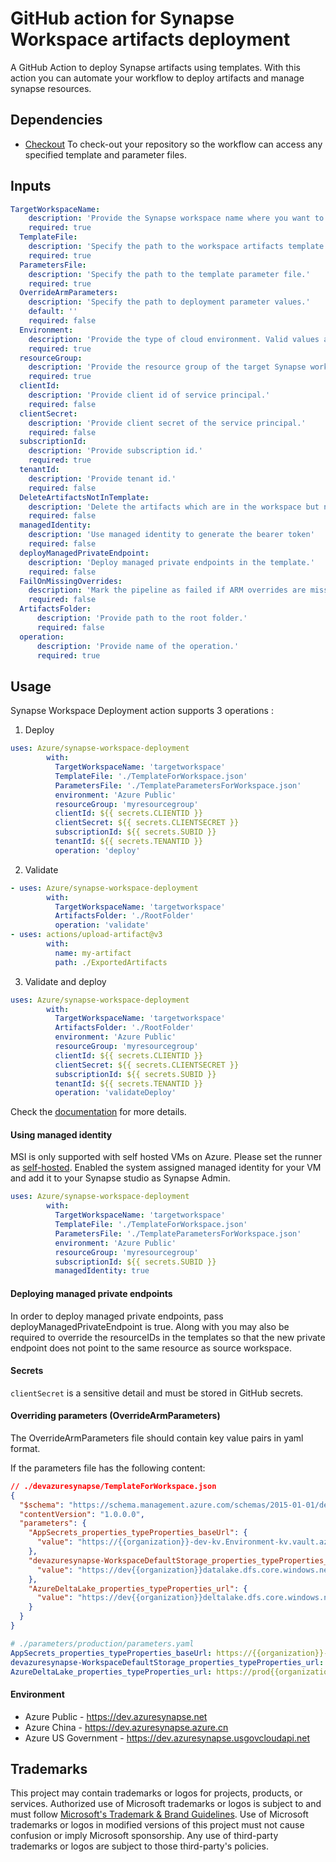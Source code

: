# GitHub action for Synapse Workspace artifacts deployment

A GitHub Action to deploy Synapse artifacts using templates. With this action you can automate your workflow to deploy artifacts and manage synapse resources.

## Dependencies
* [Checkout](https://github.com/actions/checkout) To check-out your repository so the workflow can access any specified template and parameter files.

## Inputs
```yaml
TargetWorkspaceName:
    description: 'Provide the Synapse workspace name where you want to deploy the artifacts.'
    required: true
  TemplateFile:
    description: 'Specify the path to the workspace artifacts template.'
    required: true
  ParametersFile:
    description: 'Specify the path to the template parameter file.'
    required: true
  OverrideArmParameters:
    description: 'Specify the path to deployment parameter values.'
    default: ''
    required: false
  Environment:
    description: 'Provide the type of cloud environment. Valid values are: Azure Public, Azure China, Azure US Government, Azure Germany'
    required: true
  resourceGroup:
    description: 'Provide the resource group of the target Synapse workspace.'
    required: true
  clientId:
    description: 'Provide client id of service principal.'
    required: false
  clientSecret:
    description: 'Provide client secret of the service principal.'
    required: false
  subscriptionId:
    description: 'Provide subscription id.'
    required: true
  tenantId:
    description: 'Provide tenant id.'
    required: false
  DeleteArtifactsNotInTemplate:
    description: 'Delete the artifacts which are in the workspace but not in the template.'
    required: false
  managedIdentity:
    description: 'Use managed identity to generate the bearer token'
    required: false
  deployManagedPrivateEndpoint:
    description: 'Deploy managed private endpoints in the template.'
    required: false
  FailOnMissingOverrides:
    description: 'Mark the pipeline as failed if ARM overrides are missing.'
    required: false
  ArtifactsFolder:
      description: 'Provide path to the root folder.'
      required: false
  operation:
      description: 'Provide name of the operation.'
      required: true
```

## Usage

Synapse Workspace Deployment action supports 3 operations : 

1. Deploy

```yaml
uses: Azure/synapse-workspace-deployment
        with:
          TargetWorkspaceName: 'targetworkspace'
          TemplateFile: './TemplateForWorkspace.json'
          ParametersFile: './TemplateParametersForWorkspace.json'
          environment: 'Azure Public'
          resourceGroup: 'myresourcegroup'
          clientId: ${{ secrets.CLIENTID }}
          clientSecret: ${{ secrets.CLIENTSECRET }}
          subscriptionId: ${{ secrets.SUBID }}
          tenantId: ${{ secrets.TENANTID }}
          operation: 'deploy'
```

2. Validate

```yaml
- uses: Azure/synapse-workspace-deployment
        with:
          TargetWorkspaceName: 'targetworkspace'
          ArtifactsFolder: './RootFolder'
          operation: 'validate'
- uses: actions/upload-artifact@v3
        with:
          name: my-artifact
          path: ./ExportedArtifacts
```

3. Validate and deploy

```yaml
uses: Azure/synapse-workspace-deployment
        with:
          TargetWorkspaceName: 'targetworkspace'
          ArtifactsFolder: './RootFolder'
          environment: 'Azure Public'
          resourceGroup: 'myresourcegroup'
          clientId: ${{ secrets.CLIENTID }}
          clientSecret: ${{ secrets.CLIENTSECRET }}
          subscriptionId: ${{ secrets.SUBID }}
          tenantId: ${{ secrets.TENANTID }}
          operation: 'validateDeploy'
```

Check the [documentation](https://docs.microsoft.com/en-us/azure/synapse-analytics/cicd/continuous-integration-delivery) for more details.

#### Using managed identity
MSI is only supported with self hosted VMs on Azure. Please set the runner as [self-hosted](https://docs.github.com/en/actions/hosting-your-own-runners/adding-self-hosted-runners).
Enabled the system assigned managed identity for your VM and add it to your Synapse studio as Synapse Admin.

```yaml
uses: Azure/synapse-workspace-deployment
        with:
          TargetWorkspaceName: 'targetworkspace'
          TemplateFile: './TemplateForWorkspace.json'
          ParametersFile: './TemplateParametersForWorkspace.json'
          environment: 'Azure Public'
          resourceGroup: 'myresourcegroup'
          subscriptionId: ${{ secrets.SUBID }}
          managedIdentity: true
```

#### Deploying managed private endpoints
In order to deploy managed private endpoints, pass deployManagedPrivateEndpoint is true.
Along with you may also be required to override the resourceIDs in the templates so that the new private endpoint
does not point to the same resource as source workspace.

#### Secrets
`clientSecret` is a sensitive detail and must be stored in GitHub secrets.

#### Overriding parameters (OverrideArmParameters)

The OverrideArmParameters file should contain key value pairs in yaml format.

If the parameters file has the following content:

```json
// ./devazuresynapse/TemplateForWorkspace.json
{
  "$schema": "https://schema.management.azure.com/schemas/2015-01-01/deploymentParameters.json#",
  "contentVersion": "1.0.0.0",
  "parameters": {
    "AppSecrets_properties_typeProperties_baseUrl": {
      "value": "https://{{organization}}-dev-kv.Environment-kv.vault.azure.net/"
    },
    "devazuresynapse-WorkspaceDefaultStorage_properties_typeProperties_url": {
      "value": "https://dev{{organization}}datalake.dfs.core.windows.net"
    },
    "AzureDeltaLake_properties_typeProperties_url": {
      "value": "https://dev{{organization}}deltalake.dfs.core.windows.net"
    }
  }
}
```

```yaml
# ./parameters/production/parameters.yaml
AppSecrets_properties_typeProperties_baseUrl: https://{{organization}}-prod-kv.vault.azure.net/
devazuresynapse-WorkspaceDefaultStorage_properties_typeProperties_url: https://dev{{organization}}datalake.dfs.core.windows.net
AzureDeltaLake_properties_typeProperties_url: https://prod{{organization}}deltalake.dfs.core.windows.net
```

#### Environment
* Azure Public - https://dev.azuresynapse.net
* Azure China - https://dev.azuresynapse.azure.cn
* Azure US Government - https://dev.azuresynapse.usgovcloudapi.net 


## Trademarks

This project may contain trademarks or logos for projects, products, or services. Authorized use of Microsoft
trademarks or logos is subject to and must follow
[Microsoft's Trademark & Brand Guidelines](https://www.microsoft.com/en-us/legal/intellectualproperty/trademarks/usage/general).
Use of Microsoft trademarks or logos in modified versions of this project must not cause confusion or imply Microsoft sponsorship.
Any use of third-party trademarks or logos are subject to those third-party's policies.

